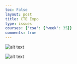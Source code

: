 ```yaml
---
toc: False
layout: post
title: CTE Expo
type: issues
courses: {'csa': {'week': 35}}
comments: true
---
```


![alt text](/NitinBstudent_2025/images/F245879F-54AA-4FDD-9B37-DC8BC6156356_1_105_c.jpeg)

![alt text](/NitinBstudent_2025/images/2C3EAE91-7985-42C4-AF5A-1FE9211198C1_1_105_c.jpeg)
